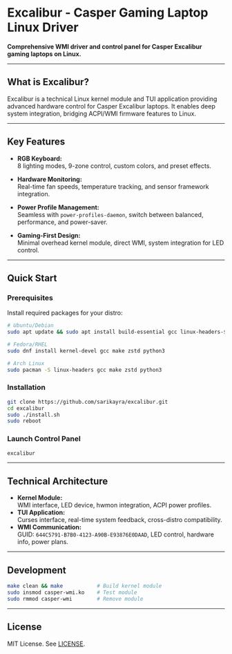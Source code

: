 # Excalibur - Casper Gaming Laptop Linux Driver

**Comprehensive WMI driver and control panel for Casper Excalibur gaming laptops on Linux.**  

---

## What is Excalibur?
Excalibur is a technical Linux kernel module and TUI application providing advanced hardware control for Casper Excalibur laptops. It enables deep system integration, bridging ACPI/WMI firmware features to Linux.

---

## Key Features

- **RGB Keyboard:**  
  8 lighting modes, 9-zone control, custom colors, and preset effects.

- **Hardware Monitoring:**  
  Real-time fan speeds, temperature tracking, and sensor framework integration.

- **Power Profile Management:**  
  Seamless with `power-profiles-daemon`, switch between balanced, performance, and power-saver.

- **Gaming-First Design:**  
  Minimal overhead kernel module, direct WMI, system integration for LED control.

---

## Quick Start

### Prerequisites
Install required packages for your distro:
```bash
# Ubuntu/Debian
sudo apt update && sudo apt install build-essential gcc linux-headers-$(uname -r) zstd python3

# Fedora/RHEL
sudo dnf install kernel-devel gcc make zstd python3

# Arch Linux
sudo pacman -S linux-headers gcc make zstd python3
```

### Installation
```bash
git clone https://github.com/sarikayra/excalibur.git
cd excalibur
sudo ./install.sh
sudo reboot
```

### Launch Control Panel
```bash
excalibur
```

---

## Technical Architecture

- **Kernel Module:**  
  WMI interface, LED device, hwmon integration, ACPI power profiles.
- **TUI Application:**  
  Curses interface, real-time system feedback, cross-distro compatibility.
- **WMI Communication:**  
  GUID: `644C5791-B7B0-4123-A90B-E93876E0DAAD`, LED control, hardware info, power plans.

---

## Development

```bash
make clean && make           # Build kernel module
sudo insmod casper-wmi.ko    # Test module
sudo rmmod casper-wmi        # Remove module
```

---

## License

MIT License. See [LICENSE](LICENSE).
